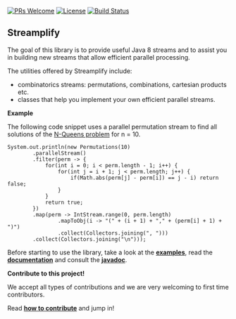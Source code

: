 [![PRs Welcome](https://img.shields.io/badge/PRs-welcome-brightgreen.svg?style=flat-square)](http://makeapullrequest.com)
[![License](https://img.shields.io/badge/License-Apache%202.0-blue.svg)](https://github.com/beryx/streamplify/blob/master/LICENSE)
[![Build Status](https://img.shields.io/travis/beryx/handlebars-java-helpers/master.svg?label=Build)](https://travis-ci.org/beryx/streamplify)
## Streamplify ##


The goal of this library is to provide useful Java 8 streams and to assist you in building new streams that allow efficient parallel processing.

The utilities offered by Streamplify include:

- combinatorics streams: permutations, combinations, cartesian products etc.
- classes that help you implement your own efficient parallel streams.

**Example**

The following code snippet uses a parallel permutation stream to find all solutions of the [N-Queens problem](https://en.wikipedia.org/wiki/Eight_queens_puzzle) for n = 10.
```
System.out.println(new Permutations(10)
        .parallelStream()
        .filter(perm -> {
            for(int i = 0; i < perm.length - 1; i++) {
                for(int j = i + 1; j < perm.length; j++) {
                    if(Math.abs(perm[j] - perm[i]) == j - i) return false;
                }
            }
            return true;
        })
        .map(perm -> IntStream.range(0, perm.length)
                .mapToObj(i -> "(" + (i + 1) + "," + (perm[i] + 1) + ")")
                .collect(Collectors.joining(", ")))
        .collect(Collectors.joining("\n")));
```


Before starting to use the library, take a look at the **[examples](streamplify-examples/src/main/java/org/beryx/streamplify/example)**, read the **[documentation](http://streamplify.beryx.org)** and consult the **[javadoc](http://streamplify.beryx.org/releases/latest/javadoc)**.

**Contribute to this project!**

We accept all types of contributions and we are very welcoming to first time contributors.

Read **[how to contribute](CONTRIBUTING.md)** and jump in!
